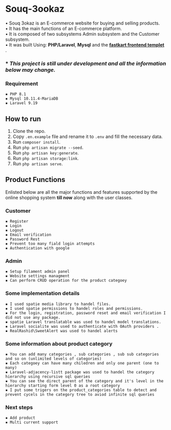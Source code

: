 # Souq-3ookaz

• Souq 3okaz is an E-commerce website for buying and selling products.<br>
• It has the main functions of an E-commerce platform.<br>
• It is composed of two subsystems  Admin subsystem and the Customer subsystem.<br>
• It was built Using: **PHP/Laravel**, **Mysql** and the **[fastkart frontend templet](https://themeforest.net/item/fastkart-multipurpose-ecommerce-html-template/39085476)** .<br>




### * _This project is still under development and all the information below may change._


### Requirement
    ▪ PHP 8.1
    ▪ Mysql 10.11.4-MariaDB
    ▪ Laravel 9.19



## How to run

1. Clone the repo.
2. Copy `.en.example` file and rename it to `.env` and fill the necessary data.
3. Run `composer install`.
4. Run `php artisan migrate --seed`.
5. Run `php artisan key:generate`.
6. Run `php artisan storage:link`.
7. Run `php artisan serve`.




## Product Functions

Enlisted below are all the major functions and features
supported by the online shopping system **till now** along with the user classes.
### Customer
    ▪ Register
    ▪ Login
    ▪ Logout
    ▪ Email verification
    ▪ Password Rest
    ▪ Prevent too many fiald login attempts
    ▪ Authentication with google
    

### Admin
    ▪ Setup filament admin panel
    ▪ Website settings managment
    ▪ Can perform CRUD operation for the product categoey 
    

### Some implementation details
    ▪ I used spatie media library to handel files.
    ▪ I used spatie permissions to handel roles and permissions.
    ▪ For the login, registration, password reset and email verification I did not use any package.
    ▪ spatie Laravel translatable was used to handel model translations.
    ▪ Laravel socialite was used to authenticate with OAuth providers .
    ▪ RealRashid\SweetAlert was used to handel alerts

    

### Some information about product category 
    ▪ You can add many categories , sub categories , sub sub categories and so on (unlimited levels of categories)
    ▪ Each categoey can have many chiledren and only one parent (one to many)
    ▪ Laravel-adjacency-listt package was used to handel the category hierarchy using recursive sql queries
    ▪ You can see the direct parent of the category and it's level in the hierarchy starting form level 0 as a root category
    ▪ I put some trigers on the product_categories table to detect and prevent cycels in the category tree to aviod infinite sql queries

### Next steps
    ▪ Add product
    ▪ Multi current support

    
